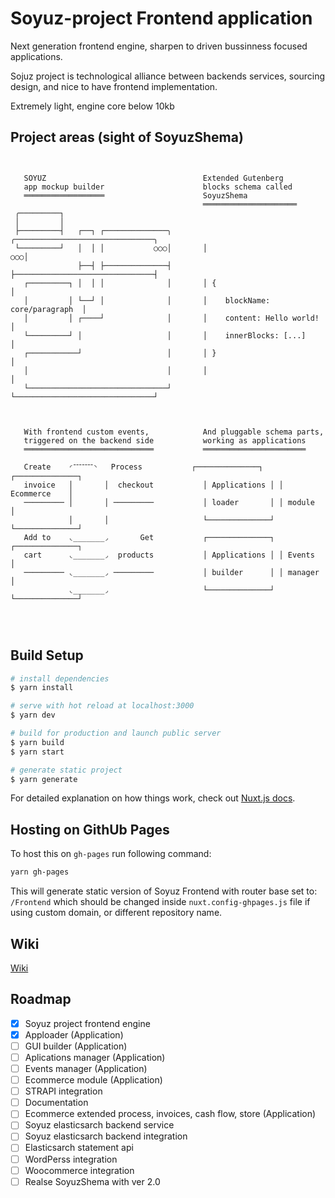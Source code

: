 # Soyuz-project Frontend application

Next generation frontend engine, sharpen to driven bussinness focused applications.

Sojuz project is technological 
alliance between backends services, sourcing design, and nice to have frontend implementation.

Extremely light, engine core below 10kb

## Project areas (sight of SoyuzShema)


```

   
   SOYUZ                                   Extended Gutenberg
   app mockup builder                      blocks schema called
   ══════════════════                      SoyuzShema
                                           ═════════════════════
 ╭─────────┐ 
 │         │
 ├─────────┤   ┌──┐ ┌──────────────╮       ╭───────────────────────────────╮
 └─────────┘   │  │ │           ○○○│       │                            ○○○│
               ├──┤ ├──────────────┤       ├───────────────────────────────┤
   ┌─────────┐ │  │ │              │       │ {                             │
   │         │ └──┘ │              │       │    blockName: core/paragraph  │
   │         │ ┌────┘              │       │    content: Hello world!      │
   └─────────┘ │                   │       │    innerBlocks: [...]         │
   ┌───────────┘                   │       │ }                             │
   │                               │       │                               │
   └───────────────────────────────┘       └───────────────────────────────┘



   With frontend custom events,            And pluggable schema parts,
   triggered on the backend side           working as applications
   ═════════════════════════════           ═══════════════════════

   Create    ◜־־־־־־־◝   Process           ┌──────────────┐ ┌──────────────┐
   invoice   │       │  checkout           │ Applications │ │ Ecommerce    │
   ───────── │       │ ─────────           │ loader       │ │ module       │
             │       │                     └──────────────┘ └──────────────┘
   Add to    ◟_______◞       Get           ┌──────────────┐ ┌──────────────┐  
   cart      ◟_______◞  products           │ Applications │ │ Events       │
   ───────── ◟_______◞ ─────────           │ builder      │ │ manager      │
             ◟_______◞                     └──────────────┘ └──────────────┘
                    
            
           

```

## Build Setup

```bash
# install dependencies
$ yarn install

# serve with hot reload at localhost:3000
$ yarn dev

# build for production and launch public server
$ yarn build
$ yarn start

# generate static project
$ yarn generate
```

For detailed explanation on how things work, check out [Nuxt.js docs](https://nuxtjs.org).

## Hosting on GithUb Pages

To host this on `gh-pages` run following command:

```bash
yarn gh-pages
```

This will generate static version of Soyuz Frontend with router base set to: `/Frontend` which should be changed inside `nuxt.config-ghpages.js` file if using custom domain, or different repository name.

## Wiki

[Wiki](https://github.com/Soyuz-project/Frontend/wiki)

## Roadmap

- [x] Soyuz project frontend engine 
- [x] Apploader (Application)
- [ ] GUI builder (Application)
- [ ] Aplications manager (Application)
- [ ] Events manager (Application)
- [ ] Ecommerce module (Application)
- [ ] STRAPI integration
- [ ] Documentation
- [ ] Ecommerce extended process, invoices, cash flow, store (Application)
- [ ] Soyuz elasticsarch backend service
- [ ] Soyuz elasticsarch backend integration 
- [ ] Elasticsarch statement api
- [ ] WordPerss integration
- [ ] Woocommerce integration
- [ ] Realse SoyuzShema with ver 2.0
